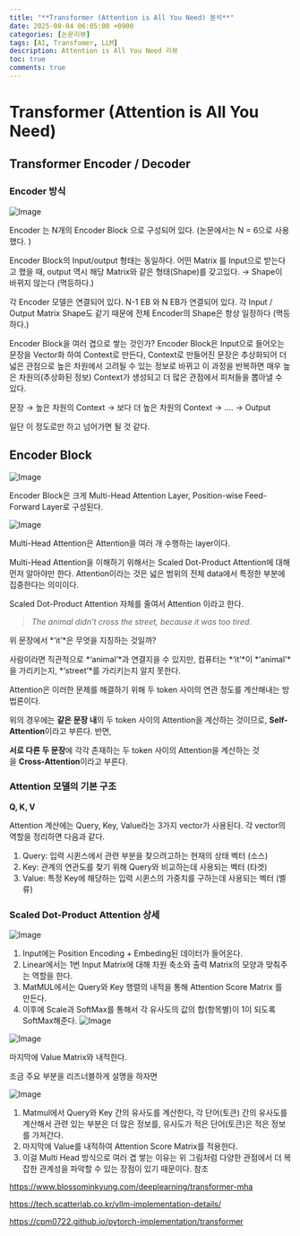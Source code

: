 ```yaml
---
title: "**Transformer (Attention is All You Need) 분석**"
date: 2025-08-04 06:05:00 +0900
categories: [논문리뷰]
tags: [AI, Transfomer, LLM]
description: Attention is All You Need 리뷰
toc: true
comments: true
---
```


# **Transformer (Attention is All You Need)**

## **Transformer Encoder / Decoder**

### Encoder 방식

![Image](https://prod-files-secure.s3.us-west-2.amazonaws.com/e6db513d-ec54-40ff-aa74-2487b0bcfe15/b2e43ef6-e7b5-4858-88bd-11445be5cc29/Untitled.png?X-Amz-Algorithm=AWS4-HMAC-SHA256&X-Amz-Content-Sha256=UNSIGNED-PAYLOAD&X-Amz-Credential=ASIAZI2LB4667AK7O2KO%2F20250804%2Fus-west-2%2Fs3%2Faws4_request&X-Amz-Date=20250804T071959Z&X-Amz-Expires=3600&X-Amz-Security-Token=IQoJb3JpZ2luX2VjEAcaCXVzLXdlc3QtMiJHMEUCIQD4qNT%2F4HSx77nObhxfEmsrlZc0uh%2Fdp97pBSfAbqhVJQIgH3goh%2BHNs67hDwaTQHkqtAmNTsZocnzIsKA20musDB4q%2FwMIQBAAGgw2Mzc0MjMxODM4MDUiDLNt3bF2pBbt04nBmyrcA%2FwConbBhDozRFlyhdkKhdR8A%2F1y0BdhlAU9BpGI13BprqR9ontJv4k82fNOwOOAnEqE8ARHefKYy5N3qMAd2lKU5IrN49%2B%2Bn3vGD8T6j%2BnHv2P7qib7lU2Zfx4J3U9ftyjNKcrxz6TP4H7GauNl7tC1u51VLzK4PmMoU3XwUeivgDaeWJRN6wa3Sc97F0u%2FMS5RilN6VIM4f4sy0Zq2Yg%2BsogLwkEnTHlBwAP7T%2BgAV8EwmAcSTqouAkXtycDCZKR7grvP%2BLraG%2FhtshIewbuedSngSO7d9bHnTq7me%2FEEfxIdpjgXsd1mA9VBfGaVErzkisBgPXxgc70%2B8rbn8HHQmPzZNl1%2BS0Y6fnh%2F8Ur0%2BE9muPVj5CF7F2595j8BxHukfaaQz%2B%2BR8%2BlU8tEArcRLeAC26SRD4c%2F3ynck5kTDWonwpBzfpvuM%2Fpg0ZFYjsyTaHieCd%2F%2BM5dDCzAf%2FF6me%2F7J4vFfTQqr5zRdC7DWZASvcRGNCrsihGxjboQEKRaFlqlp0N%2Bturll%2FcEz%2B%2BhE7ayKm8VH4QjEz2E2px%2Bx8q4CJuAvd541Lez9rrw2vss4N02i3sbAjXcNN3GxzypdZ77XzzHuxVfHkeLYXsMfBbtkLlE3BzbA6Od8uzMKe4wcQGOqUB58LFIX%2BrmUZeToJXIpb9lrnb%2FUhb%2Fxnxts1cPKFm9VzMWzowmApJ6PqHzLBTKKNjO%2B8IaDKVrzR5f2nKAhp%2BgTrQtmOAQaZxHVMgYcVCGfgDVasAUf7eF%2FhpNZu%2F1Qd1hg2SD7vMDr8wW0%2F3Sb5MQ81H%2F5Hr97T1LITG2WttpxvJHhA0Xr88MLtZ6jRtKWL%2F0X%2BegCf3%2BwsHXTo30oqxUm01nsLD&X-Amz-Signature=42909cf7b198a8c0f30bed985bdda5aa1454054e70cdce4b971e5eb8ddc40c01&X-Amz-SignedHeaders=host&x-amz-checksum-mode=ENABLED&x-id=GetObject)

Encoder 는 N개의 Encoder Block 으로 구성되어 있다.  (논문에서는 N = 6으로 사용했다. )

Encoder Block의 Input/output 형태는 동일하다. 어떤 Matrix 를 Input으로 받는다고 했을 때, output 역시 해당 Matrix와 같은 형태(Shape)를 갖고있다. → Shape이 바뀌지 않는다 (멱등하다.)

각 Encoder 모델은 연결되어 있다. N-1 EB 와 N EB가 연결되어 있다. 각 Input / Output Matrix Shape도 같기 때문에 전체 Encoder의 Shape은 항상 일정하다 (멱등하다.)

Encoder Block을 여러 겹으로 쌓는 것인가? 
Encoder Block은 Input으로 들어오는 문장을 Vector화 하여 Context로 만든다, Context로 만들어진 문장은 추상화되어 더 넓은 관점으로 높은 차원에서 고려될 수 있는 정보로 바뀌고 이 과정을 반복하면 매우 높은 차원의(추상화된 정보) Context가 생성되고 더 많은 관점에서 피처들을 뽑아낼 수 있다.

문장 → 높은 차원의 Context → 보다 더 높은 차원의 Context → …. → Output

일단 이 정도로만 하고 넘어가면 될 것 같다. 

## **Encoder Block**

![Image](https://prod-files-secure.s3.us-west-2.amazonaws.com/e6db513d-ec54-40ff-aa74-2487b0bcfe15/14fc4b24-1f46-437d-80dc-f938777ef95b/Untitled.png?X-Amz-Algorithm=AWS4-HMAC-SHA256&X-Amz-Content-Sha256=UNSIGNED-PAYLOAD&X-Amz-Credential=ASIAZI2LB4667AK7O2KO%2F20250804%2Fus-west-2%2Fs3%2Faws4_request&X-Amz-Date=20250804T071959Z&X-Amz-Expires=3600&X-Amz-Security-Token=IQoJb3JpZ2luX2VjEAcaCXVzLXdlc3QtMiJHMEUCIQD4qNT%2F4HSx77nObhxfEmsrlZc0uh%2Fdp97pBSfAbqhVJQIgH3goh%2BHNs67hDwaTQHkqtAmNTsZocnzIsKA20musDB4q%2FwMIQBAAGgw2Mzc0MjMxODM4MDUiDLNt3bF2pBbt04nBmyrcA%2FwConbBhDozRFlyhdkKhdR8A%2F1y0BdhlAU9BpGI13BprqR9ontJv4k82fNOwOOAnEqE8ARHefKYy5N3qMAd2lKU5IrN49%2B%2Bn3vGD8T6j%2BnHv2P7qib7lU2Zfx4J3U9ftyjNKcrxz6TP4H7GauNl7tC1u51VLzK4PmMoU3XwUeivgDaeWJRN6wa3Sc97F0u%2FMS5RilN6VIM4f4sy0Zq2Yg%2BsogLwkEnTHlBwAP7T%2BgAV8EwmAcSTqouAkXtycDCZKR7grvP%2BLraG%2FhtshIewbuedSngSO7d9bHnTq7me%2FEEfxIdpjgXsd1mA9VBfGaVErzkisBgPXxgc70%2B8rbn8HHQmPzZNl1%2BS0Y6fnh%2F8Ur0%2BE9muPVj5CF7F2595j8BxHukfaaQz%2B%2BR8%2BlU8tEArcRLeAC26SRD4c%2F3ynck5kTDWonwpBzfpvuM%2Fpg0ZFYjsyTaHieCd%2F%2BM5dDCzAf%2FF6me%2F7J4vFfTQqr5zRdC7DWZASvcRGNCrsihGxjboQEKRaFlqlp0N%2Bturll%2FcEz%2B%2BhE7ayKm8VH4QjEz2E2px%2Bx8q4CJuAvd541Lez9rrw2vss4N02i3sbAjXcNN3GxzypdZ77XzzHuxVfHkeLYXsMfBbtkLlE3BzbA6Od8uzMKe4wcQGOqUB58LFIX%2BrmUZeToJXIpb9lrnb%2FUhb%2Fxnxts1cPKFm9VzMWzowmApJ6PqHzLBTKKNjO%2B8IaDKVrzR5f2nKAhp%2BgTrQtmOAQaZxHVMgYcVCGfgDVasAUf7eF%2FhpNZu%2F1Qd1hg2SD7vMDr8wW0%2F3Sb5MQ81H%2F5Hr97T1LITG2WttpxvJHhA0Xr88MLtZ6jRtKWL%2F0X%2BegCf3%2BwsHXTo30oqxUm01nsLD&X-Amz-Signature=7c73932b86d449455a61bcba77653a31cf4ca73d2cb18c951b8a2916dd692675&X-Amz-SignedHeaders=host&x-amz-checksum-mode=ENABLED&x-id=GetObject)

Encoder Block은 크게 Multi-Head Attention Layer, Position-wise Feed-Forward Layer로 구성된다.

![Image](https://prod-files-secure.s3.us-west-2.amazonaws.com/e6db513d-ec54-40ff-aa74-2487b0bcfe15/2934b9e2-c4eb-4789-b583-072f846976a0/Untitled.png?X-Amz-Algorithm=AWS4-HMAC-SHA256&X-Amz-Content-Sha256=UNSIGNED-PAYLOAD&X-Amz-Credential=ASIAZI2LB4667AK7O2KO%2F20250804%2Fus-west-2%2Fs3%2Faws4_request&X-Amz-Date=20250804T071959Z&X-Amz-Expires=3600&X-Amz-Security-Token=IQoJb3JpZ2luX2VjEAcaCXVzLXdlc3QtMiJHMEUCIQD4qNT%2F4HSx77nObhxfEmsrlZc0uh%2Fdp97pBSfAbqhVJQIgH3goh%2BHNs67hDwaTQHkqtAmNTsZocnzIsKA20musDB4q%2FwMIQBAAGgw2Mzc0MjMxODM4MDUiDLNt3bF2pBbt04nBmyrcA%2FwConbBhDozRFlyhdkKhdR8A%2F1y0BdhlAU9BpGI13BprqR9ontJv4k82fNOwOOAnEqE8ARHefKYy5N3qMAd2lKU5IrN49%2B%2Bn3vGD8T6j%2BnHv2P7qib7lU2Zfx4J3U9ftyjNKcrxz6TP4H7GauNl7tC1u51VLzK4PmMoU3XwUeivgDaeWJRN6wa3Sc97F0u%2FMS5RilN6VIM4f4sy0Zq2Yg%2BsogLwkEnTHlBwAP7T%2BgAV8EwmAcSTqouAkXtycDCZKR7grvP%2BLraG%2FhtshIewbuedSngSO7d9bHnTq7me%2FEEfxIdpjgXsd1mA9VBfGaVErzkisBgPXxgc70%2B8rbn8HHQmPzZNl1%2BS0Y6fnh%2F8Ur0%2BE9muPVj5CF7F2595j8BxHukfaaQz%2B%2BR8%2BlU8tEArcRLeAC26SRD4c%2F3ynck5kTDWonwpBzfpvuM%2Fpg0ZFYjsyTaHieCd%2F%2BM5dDCzAf%2FF6me%2F7J4vFfTQqr5zRdC7DWZASvcRGNCrsihGxjboQEKRaFlqlp0N%2Bturll%2FcEz%2B%2BhE7ayKm8VH4QjEz2E2px%2Bx8q4CJuAvd541Lez9rrw2vss4N02i3sbAjXcNN3GxzypdZ77XzzHuxVfHkeLYXsMfBbtkLlE3BzbA6Od8uzMKe4wcQGOqUB58LFIX%2BrmUZeToJXIpb9lrnb%2FUhb%2Fxnxts1cPKFm9VzMWzowmApJ6PqHzLBTKKNjO%2B8IaDKVrzR5f2nKAhp%2BgTrQtmOAQaZxHVMgYcVCGfgDVasAUf7eF%2FhpNZu%2F1Qd1hg2SD7vMDr8wW0%2F3Sb5MQ81H%2F5Hr97T1LITG2WttpxvJHhA0Xr88MLtZ6jRtKWL%2F0X%2BegCf3%2BwsHXTo30oqxUm01nsLD&X-Amz-Signature=b3787e7d26af4cc024d4fef73eac383a9bd532f1414a35238ea76e2d4a9300a4&X-Amz-SignedHeaders=host&x-amz-checksum-mode=ENABLED&x-id=GetObject)

Multi-Head Attention은 Attention을 여러 개 수행하는 layer이다. 

Multi-Head Attention을 이해하기 위해서는 Scaled Dot-Product Attention에 대해 먼저 알아야만 한다. Attention이라는 것은 넓은 범위의 전체 data에서 특정한 부분에 집중한다는 의미이다. 

Scaled Dot-Product Attention 자체를 줄여서 Attention 이라고 한다.

> *The animal didn’t cross the street, because it was too tired.*

위 문장에서 *‘it’*은 무엇을 지칭하는 것일까? 

사람이라면 직관적으로 *‘animal’*과 연결지을 수 있지만, 컴퓨터는 *‘it’*이 *‘animal’*을 가리키는지, *‘street’*를 가리키는지 알지 못한다.

Attention은 이러한 문제를 해결하기 위해 두 token 사이의 연관 정도를 계산해내는 방법론이다. 

위의 경우에는 **같은 문장 내**의 두 token 사이의 Attention을 계산하는 것이므로, **Self-Attention**이라고 부른다. 반면, 

**서로 다른 두 문장**에 각각 존재하는 두 token 사이의 Attention을 계산하는 것을 **Cross-Attention**이라고 부른다.


### Attention 모델의 기본 구조

**Q, K, V**

Attention 계산에는 Query, Key, Value라는 3가지 vector가 사용된다. 각 vector의 역할을 정리하면 다음과 같다.

1. Query: 입력 시퀸스에서 관련 부분을 찾으려고하는 현재의 상태 벡터 (소스)
1. Key: 관계의 연관도를 찾기 위해 Query와 비교하는데 사용되는 벡터 (타겟)
1. Value: 특정 Key에 해당하는 입력 시퀸스의 가중치를 구하는데 사용되는 벡터 (벨류)
### Scaled Dot-Product Attention 상세

![Image](https://prod-files-secure.s3.us-west-2.amazonaws.com/e6db513d-ec54-40ff-aa74-2487b0bcfe15/dac62052-f9b4-4944-8208-320b66c9da6e/Untitled.png?X-Amz-Algorithm=AWS4-HMAC-SHA256&X-Amz-Content-Sha256=UNSIGNED-PAYLOAD&X-Amz-Credential=ASIAZI2LB4667AK7O2KO%2F20250804%2Fus-west-2%2Fs3%2Faws4_request&X-Amz-Date=20250804T071959Z&X-Amz-Expires=3600&X-Amz-Security-Token=IQoJb3JpZ2luX2VjEAcaCXVzLXdlc3QtMiJHMEUCIQD4qNT%2F4HSx77nObhxfEmsrlZc0uh%2Fdp97pBSfAbqhVJQIgH3goh%2BHNs67hDwaTQHkqtAmNTsZocnzIsKA20musDB4q%2FwMIQBAAGgw2Mzc0MjMxODM4MDUiDLNt3bF2pBbt04nBmyrcA%2FwConbBhDozRFlyhdkKhdR8A%2F1y0BdhlAU9BpGI13BprqR9ontJv4k82fNOwOOAnEqE8ARHefKYy5N3qMAd2lKU5IrN49%2B%2Bn3vGD8T6j%2BnHv2P7qib7lU2Zfx4J3U9ftyjNKcrxz6TP4H7GauNl7tC1u51VLzK4PmMoU3XwUeivgDaeWJRN6wa3Sc97F0u%2FMS5RilN6VIM4f4sy0Zq2Yg%2BsogLwkEnTHlBwAP7T%2BgAV8EwmAcSTqouAkXtycDCZKR7grvP%2BLraG%2FhtshIewbuedSngSO7d9bHnTq7me%2FEEfxIdpjgXsd1mA9VBfGaVErzkisBgPXxgc70%2B8rbn8HHQmPzZNl1%2BS0Y6fnh%2F8Ur0%2BE9muPVj5CF7F2595j8BxHukfaaQz%2B%2BR8%2BlU8tEArcRLeAC26SRD4c%2F3ynck5kTDWonwpBzfpvuM%2Fpg0ZFYjsyTaHieCd%2F%2BM5dDCzAf%2FF6me%2F7J4vFfTQqr5zRdC7DWZASvcRGNCrsihGxjboQEKRaFlqlp0N%2Bturll%2FcEz%2B%2BhE7ayKm8VH4QjEz2E2px%2Bx8q4CJuAvd541Lez9rrw2vss4N02i3sbAjXcNN3GxzypdZ77XzzHuxVfHkeLYXsMfBbtkLlE3BzbA6Od8uzMKe4wcQGOqUB58LFIX%2BrmUZeToJXIpb9lrnb%2FUhb%2Fxnxts1cPKFm9VzMWzowmApJ6PqHzLBTKKNjO%2B8IaDKVrzR5f2nKAhp%2BgTrQtmOAQaZxHVMgYcVCGfgDVasAUf7eF%2FhpNZu%2F1Qd1hg2SD7vMDr8wW0%2F3Sb5MQ81H%2F5Hr97T1LITG2WttpxvJHhA0Xr88MLtZ6jRtKWL%2F0X%2BegCf3%2BwsHXTo30oqxUm01nsLD&X-Amz-Signature=8cd2b31937c754e369c092686b23fbc1f4e0ed68e8219fc3a0a89dc91dee2166&X-Amz-SignedHeaders=host&x-amz-checksum-mode=ENABLED&x-id=GetObject)

1. Input에는 Position Encoding + Embeding된 데이터가 들어온다.
1. Linear에서는 1번 Input Matrix에 대해 차원 축소와 출력 Matrix의 모양과 맞춰주는 역할을 한다. 
1. MatMUL에서는 Query와 Key 행렬의 내적을 통해 Attention Score Matrix 를 만든다. 
1. 이후에 Scale과 SoftMax를 통해서 각 유사도의 값의 합(항목별)이 1이 되도록 SoftMax해준다.
![Image](https://prod-files-secure.s3.us-west-2.amazonaws.com/e6db513d-ec54-40ff-aa74-2487b0bcfe15/c25b2651-1360-4dc3-8392-b5431fd36014/Untitled.png?X-Amz-Algorithm=AWS4-HMAC-SHA256&X-Amz-Content-Sha256=UNSIGNED-PAYLOAD&X-Amz-Credential=ASIAZI2LB4667AK7O2KO%2F20250804%2Fus-west-2%2Fs3%2Faws4_request&X-Amz-Date=20250804T071959Z&X-Amz-Expires=3600&X-Amz-Security-Token=IQoJb3JpZ2luX2VjEAcaCXVzLXdlc3QtMiJHMEUCIQD4qNT%2F4HSx77nObhxfEmsrlZc0uh%2Fdp97pBSfAbqhVJQIgH3goh%2BHNs67hDwaTQHkqtAmNTsZocnzIsKA20musDB4q%2FwMIQBAAGgw2Mzc0MjMxODM4MDUiDLNt3bF2pBbt04nBmyrcA%2FwConbBhDozRFlyhdkKhdR8A%2F1y0BdhlAU9BpGI13BprqR9ontJv4k82fNOwOOAnEqE8ARHefKYy5N3qMAd2lKU5IrN49%2B%2Bn3vGD8T6j%2BnHv2P7qib7lU2Zfx4J3U9ftyjNKcrxz6TP4H7GauNl7tC1u51VLzK4PmMoU3XwUeivgDaeWJRN6wa3Sc97F0u%2FMS5RilN6VIM4f4sy0Zq2Yg%2BsogLwkEnTHlBwAP7T%2BgAV8EwmAcSTqouAkXtycDCZKR7grvP%2BLraG%2FhtshIewbuedSngSO7d9bHnTq7me%2FEEfxIdpjgXsd1mA9VBfGaVErzkisBgPXxgc70%2B8rbn8HHQmPzZNl1%2BS0Y6fnh%2F8Ur0%2BE9muPVj5CF7F2595j8BxHukfaaQz%2B%2BR8%2BlU8tEArcRLeAC26SRD4c%2F3ynck5kTDWonwpBzfpvuM%2Fpg0ZFYjsyTaHieCd%2F%2BM5dDCzAf%2FF6me%2F7J4vFfTQqr5zRdC7DWZASvcRGNCrsihGxjboQEKRaFlqlp0N%2Bturll%2FcEz%2B%2BhE7ayKm8VH4QjEz2E2px%2Bx8q4CJuAvd541Lez9rrw2vss4N02i3sbAjXcNN3GxzypdZ77XzzHuxVfHkeLYXsMfBbtkLlE3BzbA6Od8uzMKe4wcQGOqUB58LFIX%2BrmUZeToJXIpb9lrnb%2FUhb%2Fxnxts1cPKFm9VzMWzowmApJ6PqHzLBTKKNjO%2B8IaDKVrzR5f2nKAhp%2BgTrQtmOAQaZxHVMgYcVCGfgDVasAUf7eF%2FhpNZu%2F1Qd1hg2SD7vMDr8wW0%2F3Sb5MQ81H%2F5Hr97T1LITG2WttpxvJHhA0Xr88MLtZ6jRtKWL%2F0X%2BegCf3%2BwsHXTo30oqxUm01nsLD&X-Amz-Signature=62b10cc7cfcb4c6f9dc24dde8c69ef773bf81cb94e27132d172fa0e4779d0ca3&X-Amz-SignedHeaders=host&x-amz-checksum-mode=ENABLED&x-id=GetObject)

![Image](https://prod-files-secure.s3.us-west-2.amazonaws.com/e6db513d-ec54-40ff-aa74-2487b0bcfe15/34305e15-6d2f-4993-a64c-9ef01a463274/Untitled.png?X-Amz-Algorithm=AWS4-HMAC-SHA256&X-Amz-Content-Sha256=UNSIGNED-PAYLOAD&X-Amz-Credential=ASIAZI2LB4667AK7O2KO%2F20250804%2Fus-west-2%2Fs3%2Faws4_request&X-Amz-Date=20250804T071959Z&X-Amz-Expires=3600&X-Amz-Security-Token=IQoJb3JpZ2luX2VjEAcaCXVzLXdlc3QtMiJHMEUCIQD4qNT%2F4HSx77nObhxfEmsrlZc0uh%2Fdp97pBSfAbqhVJQIgH3goh%2BHNs67hDwaTQHkqtAmNTsZocnzIsKA20musDB4q%2FwMIQBAAGgw2Mzc0MjMxODM4MDUiDLNt3bF2pBbt04nBmyrcA%2FwConbBhDozRFlyhdkKhdR8A%2F1y0BdhlAU9BpGI13BprqR9ontJv4k82fNOwOOAnEqE8ARHefKYy5N3qMAd2lKU5IrN49%2B%2Bn3vGD8T6j%2BnHv2P7qib7lU2Zfx4J3U9ftyjNKcrxz6TP4H7GauNl7tC1u51VLzK4PmMoU3XwUeivgDaeWJRN6wa3Sc97F0u%2FMS5RilN6VIM4f4sy0Zq2Yg%2BsogLwkEnTHlBwAP7T%2BgAV8EwmAcSTqouAkXtycDCZKR7grvP%2BLraG%2FhtshIewbuedSngSO7d9bHnTq7me%2FEEfxIdpjgXsd1mA9VBfGaVErzkisBgPXxgc70%2B8rbn8HHQmPzZNl1%2BS0Y6fnh%2F8Ur0%2BE9muPVj5CF7F2595j8BxHukfaaQz%2B%2BR8%2BlU8tEArcRLeAC26SRD4c%2F3ynck5kTDWonwpBzfpvuM%2Fpg0ZFYjsyTaHieCd%2F%2BM5dDCzAf%2FF6me%2F7J4vFfTQqr5zRdC7DWZASvcRGNCrsihGxjboQEKRaFlqlp0N%2Bturll%2FcEz%2B%2BhE7ayKm8VH4QjEz2E2px%2Bx8q4CJuAvd541Lez9rrw2vss4N02i3sbAjXcNN3GxzypdZ77XzzHuxVfHkeLYXsMfBbtkLlE3BzbA6Od8uzMKe4wcQGOqUB58LFIX%2BrmUZeToJXIpb9lrnb%2FUhb%2Fxnxts1cPKFm9VzMWzowmApJ6PqHzLBTKKNjO%2B8IaDKVrzR5f2nKAhp%2BgTrQtmOAQaZxHVMgYcVCGfgDVasAUf7eF%2FhpNZu%2F1Qd1hg2SD7vMDr8wW0%2F3Sb5MQ81H%2F5Hr97T1LITG2WttpxvJHhA0Xr88MLtZ6jRtKWL%2F0X%2BegCf3%2BwsHXTo30oqxUm01nsLD&X-Amz-Signature=6e06550bfb7ded5c9cc583a166b4de412f2cab436e864243add74d1843bd79cb&X-Amz-SignedHeaders=host&x-amz-checksum-mode=ENABLED&x-id=GetObject)

마지막에 Value Matrix와 내적한다. 

조금 주요 부분을 리즈너블하게 설명을 하자면

![Image](https://prod-files-secure.s3.us-west-2.amazonaws.com/e6db513d-ec54-40ff-aa74-2487b0bcfe15/2a36b0af-a461-4513-9bcc-7d2d30b5a238/Untitled.png?X-Amz-Algorithm=AWS4-HMAC-SHA256&X-Amz-Content-Sha256=UNSIGNED-PAYLOAD&X-Amz-Credential=ASIAZI2LB4667AK7O2KO%2F20250804%2Fus-west-2%2Fs3%2Faws4_request&X-Amz-Date=20250804T071959Z&X-Amz-Expires=3600&X-Amz-Security-Token=IQoJb3JpZ2luX2VjEAcaCXVzLXdlc3QtMiJHMEUCIQD4qNT%2F4HSx77nObhxfEmsrlZc0uh%2Fdp97pBSfAbqhVJQIgH3goh%2BHNs67hDwaTQHkqtAmNTsZocnzIsKA20musDB4q%2FwMIQBAAGgw2Mzc0MjMxODM4MDUiDLNt3bF2pBbt04nBmyrcA%2FwConbBhDozRFlyhdkKhdR8A%2F1y0BdhlAU9BpGI13BprqR9ontJv4k82fNOwOOAnEqE8ARHefKYy5N3qMAd2lKU5IrN49%2B%2Bn3vGD8T6j%2BnHv2P7qib7lU2Zfx4J3U9ftyjNKcrxz6TP4H7GauNl7tC1u51VLzK4PmMoU3XwUeivgDaeWJRN6wa3Sc97F0u%2FMS5RilN6VIM4f4sy0Zq2Yg%2BsogLwkEnTHlBwAP7T%2BgAV8EwmAcSTqouAkXtycDCZKR7grvP%2BLraG%2FhtshIewbuedSngSO7d9bHnTq7me%2FEEfxIdpjgXsd1mA9VBfGaVErzkisBgPXxgc70%2B8rbn8HHQmPzZNl1%2BS0Y6fnh%2F8Ur0%2BE9muPVj5CF7F2595j8BxHukfaaQz%2B%2BR8%2BlU8tEArcRLeAC26SRD4c%2F3ynck5kTDWonwpBzfpvuM%2Fpg0ZFYjsyTaHieCd%2F%2BM5dDCzAf%2FF6me%2F7J4vFfTQqr5zRdC7DWZASvcRGNCrsihGxjboQEKRaFlqlp0N%2Bturll%2FcEz%2B%2BhE7ayKm8VH4QjEz2E2px%2Bx8q4CJuAvd541Lez9rrw2vss4N02i3sbAjXcNN3GxzypdZ77XzzHuxVfHkeLYXsMfBbtkLlE3BzbA6Od8uzMKe4wcQGOqUB58LFIX%2BrmUZeToJXIpb9lrnb%2FUhb%2Fxnxts1cPKFm9VzMWzowmApJ6PqHzLBTKKNjO%2B8IaDKVrzR5f2nKAhp%2BgTrQtmOAQaZxHVMgYcVCGfgDVasAUf7eF%2FhpNZu%2F1Qd1hg2SD7vMDr8wW0%2F3Sb5MQ81H%2F5Hr97T1LITG2WttpxvJHhA0Xr88MLtZ6jRtKWL%2F0X%2BegCf3%2BwsHXTo30oqxUm01nsLD&X-Amz-Signature=29033ca4692b3824997cd6a610a9e26680e74dc146293267ac301910470a3403&X-Amz-SignedHeaders=host&x-amz-checksum-mode=ENABLED&x-id=GetObject)

1. Matmul에서 Query와 Key 간의 유사도를 계산한다, 각 단어(토큰) 간의 유사도를 계산해서 관련 있는 부분은 더 많은 정보를, 유사도가 적은 단어(토큰)은 적은 정보를 가져간다. 
1. 마지막에 Value를 내적하여 Attention Score Matrix를 적용한다.
1. 이걸 Multi Head 방식으로 여러 겹 쌓는 이유는 위 그림처럼 다양한 관점에서 더 복잡한 관계성을 파악할 수 있는 장점이 있기 때문이다. 
참조

https://www.blossominkyung.com/deeplearning/transformer-mha

https://tech.scatterlab.co.kr/vllm-implementation-details/

https://cpm0722.github.io/pytorch-implementation/transformer


